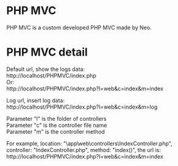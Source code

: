# PHP MVC
PHP MVC is a custom developed PHP MVC made by Neo.

# PHP MVC detail
Default url, show the logs data:<br/>
http://localhost/PHPMVC/index.php<br/>
Or:<br/>
http://localhost/PHPMVC/index.php?l=web&c=index&m=index<br/>

Log url, insert log data:<br/>
http://localhost/PHPMVC/index.php?l=web&c=index&m=log<br/>

Parameter "l" is the folder of controllers<br/>
Parameter "c" is the controller file name<br/>
Parameter "m" is the controller method <br/>

For example, location: "\app\web\controllers\IndexController.php", controller: "IndexController.php", method: "index()", the url is:<br/>
http://localhost/PHPMVC/index.php?l=web&c=index&m=index<br/>